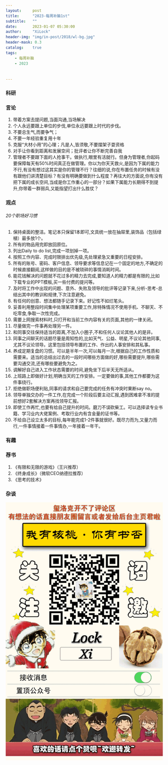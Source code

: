 ```yaml
---
layout:     post
title:      "2023-每周补脑1st"
subtitle:   ""
date:       2023-01-07 05:30:00
author:     "XiLock"
header-img: "img/in-post/2018/wl-bg.jpg"
header-mask: 0.3
catalog:    true
tags:
    - 每周补脑
    - 2023


---
```


### 科研

### 言论
1. 带着方案去提问题,当面沟通,当场解决
1. 个人永远要跟上单位的步伐,单位永远要跟上时代的步伐。
1. 不要总生气,而要争气；
1. 不要一年经验重复用十年
1. 克服“大材小用”的心理；凡是人,皆须敬,不要摆架子耍资格
1. 对手让你看到距离和发展空间；批评者让你不断完善自我
1. 管理者不要跟下面的人抢事干。做执行,眼里有活就行。但身为管理者,你起码要保障每天有50%时间真正在做管理。你以为你天天救火,是因为下属的能力不行,有没有想过这其实是你的管理不行？往细的说,你在布置任务的时候有没有跟他们讲清楚目标？有没有明确要做到什么程度？再往大的方面说,你有没有把下属的成长空间,当成是你工作重心的一部分？如果下属能力长期得不到提升,你带着一群弱兵,又能指望打出什么胜仗？



### 观点
###### 20个职场好习惯
1. 保持桌面的整洁。笔记本只保留1本即可,文具统一放在抽屉里,装饰品（包括绿植）最多放1个。
1. 所有的物品用完即放回原位。
1. 列出Daily to do list,完成一项划掉一项。
1. 按照工作内容、完成时限排出优先级,先处理紧急又重要的日程安排。
1. 所有的账号、密码、客户信息、领导要求等信息记在一个固定的地方,不确定的时候直接翻阅,这样做的目的是不被琐碎的事情消耗时间。
1. 能花钱解决的问题就不花过多的精力去完成,要知道人的精力都是有限的,比如下载专业的PPT模板,买一些付费的提问等。      
1. 及时将工作中出现的问题、意外、失败及领导的批评等记录下来,分析-思考-总结出其中的教训和规律,下次注意避免。
1. 有任何的创意、想法都随手记录下来。好记性不如烂笔头。
1. 妥善利用整段时间集中处理某项重要工作,除特殊情况不使用手机、不聊天、不吃零食,争取一次性完成。
1. 需要上网搜索材料时,只打开和当前工作内容有关的页面,其他的一律关闭。
1. 尽量做完一件事再处理另一件。
1. 和同事交往保持适当的距离,不加入小圈子,不和任何人议论其他人的是非。
1. 同事之间聊天的话题尽量是周知性的,比如天气、公益、明星,不议论其他同事,尤其不议论领导。这里包括领导布置的工作、作出的人事安排和其私事。
1. 养成定期复盘的习惯。可以是半年一次,可以每月一次,根据自己的工作性质和需要来。适当的总结出过去的一段时间哪些方面做的好,哪些需要提升,哪些需要沟通交流,还有哪些要避免为之。
1. 调解好自己进入工作状态需要的时间,避免坐下后半天无所适从。
1. 上班路上即做好计划,明确当天的工作安排。一定要做的事,其他工作都要为这件事绕行。
1. 拒绝做职场便利贴,同事的请求和自己要完成的任务有冲突时果断say no。
1. 领导单独交办的一件工作,在完成一个阶段后要主动汇报,遇到困难拿不准的提前想好2套解决方案再找领导汇报。
1. 即使工作再忙,也要有给自己提升的时间。磨刀不误砍柴工。可以选择读专业书籍、学习业内大佬案例、考取行业内有含金量的证书等。
1. 不给自己设立太多的目标,每年能完成1-2件事就很好。既尽力而为,又量力而行,一件事情接着一件事情办,一年接着一年干。




### 有趣

### 荐书
1. 《有限和无限的游戏》（王兴推荐）
1. 《终身成长》（微软CEO纳德拉推荐）
1. 《思考的技术》


### 杂谈

![](/img/wc-tail.GIF)
